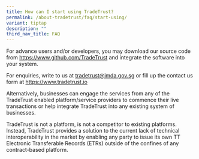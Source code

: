```yaml
---
title: How can I start using TradeTrust?
permalink: /about-tradetrust/faq/start-using/
variant: tiptap
description: ""
third_nav_title: FAQ
---
```

<p>For advance users and/or developers, you may download our source code
from <a href="https://www.github.com/TradeTrust" rel="noopener noreferrer nofollow" target="_blank">https://www.github.com/TradeTrust</a> and
integrate the software into your system.</p>
<p>For enquiries, write to us at <a href="https://www.github.com/TradeTrust" rel="noopener noreferrer nofollow" target="_blank">tradetrust@imda.gov.sg</a> or fill
up the contact us form at <a href="https://www.github.com/TradeTrust" rel="noopener noreferrer nofollow" target="_blank">https://www.tradetrust.io</a>
</p>
<p>Alternatively, businesses can engage the services from any of the TradeTrust
enabled platform/service providers to commence their live transactions
or help integrate TradeTrust into any existing system of businesses.</p>
<p>TradeTrust is not a platform, is not a competitor to existing platforms.
Instead, TradeTrust provides a solution to the current lack of technical
interoperability in the market by enabling any party to issue its own TT
Electronic Transferable Records (ETRs) outside of the confines of any contract-based
platform.</p>
<p></p>